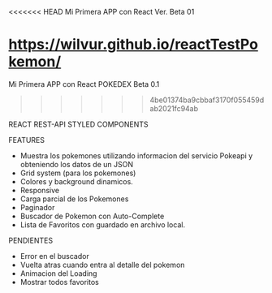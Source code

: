 <<<<<<< HEAD
Mi Primera APP con React Ver. Beta 01


https://wilvur.github.io/reactTestPokemon/
=======
Mi Primera APP con React POKEDEX Beta 0.1
>>>>>>> 4be01374ba9cbbaf3170f055459dab2021fc94ab

REACT 
REST-API 
STYLED COMPONENTS


FEATURES

 - Muestra los pokemones utilizando informacion del servicio Pokeapi y obteniendo los datos de un JSON
 - Grid system (para los pokemones)
 - Colores y background dinamicos.
 - Responsive
 - Carga parcial de los Pokemones
 - Paginador
 - Buscador de Pokemon con Auto-Complete
 - Lista de Favoritos con guardado en archivo local.

PENDIENTES

- Error en el buscador
- Vuelta atras cuando entra al detalle del pokemon
- Animacion del Loading
- Mostrar todos favoritos


